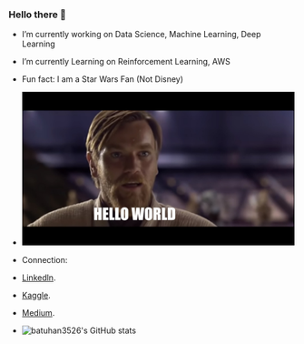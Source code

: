 ### Hello there 👋

-  I’m currently working on  Data Science, Machine Learning, Deep Learning
-  I’m currently Learning on Reinforcement Learning, AWS
-  Fun fact: I am a Star Wars Fan (Not Disney)
- ![Image of Hello There](https://github.com/batuhan3526/batuhan3526/blob/main/helloo%20world.jpeg)

- Connection:
- [Linkedln](https://www.linkedin.com/in/batuhan-bayraktar-a212b418a/).
- [Kaggle](https://www.kaggle.com/batuhan35).
- [Medium](https://medium.com/@Batuhan35).
- ![batuhan3526's GitHub stats](https://github-readme-stats.vercel.app/api?username=batuhan3526&show_icons=true&theme=radical)

